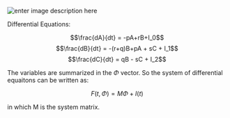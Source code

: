 
![enter image description here](https://raw.githubusercontent.com/alifele/Computational-Physics/main/Biophysics/PBPK%20for%20DOTATATE/BenchMarking/diagram.PNG)

Differential Equations:

$$\frac{dA}{dt} = -pA+rB+I_0$$
$$\frac{dB}{dt} = -(r+q)B+pA + sC + I_1$$
$$\frac{dC}{dt} = qB - sC + I_2$$

The variables are summarized in the $\Phi$ vector. So the system of differential equaitons can be written as:

$$F(t,\Phi) = M\Phi + I(t)$$

in which M is the system matrix.

